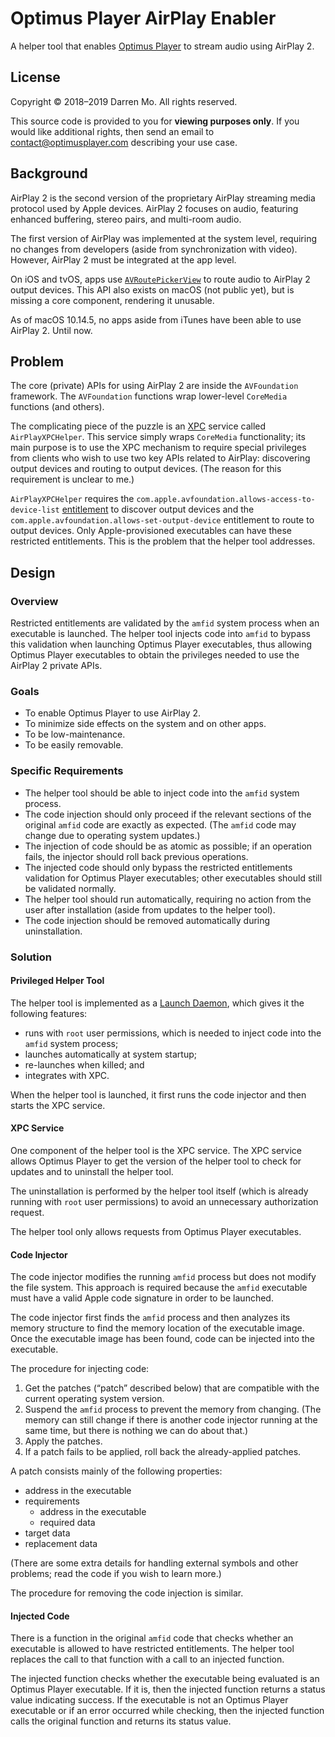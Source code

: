 # Optimus Player AirPlay Enabler

A helper tool that enables [Optimus Player](https://www.optimusplayer.com/) to stream audio using AirPlay 2.

## License

Copyright © 2018–2019 Darren Mo. All rights reserved.

This source code is provided to you for **viewing purposes only**. If you would like additional rights, then send an email to [contact@optimusplayer.com](mailto:contact@optimusplayer.com?subject=AirPlay%20Enabler:%20fill_this_in) describing your use case.

## Background

AirPlay 2 is the second version of the proprietary AirPlay streaming media protocol used by Apple devices. AirPlay 2 focuses on audio, featuring enhanced buffering, stereo pairs, and multi-room audio.

The first version of AirPlay was implemented at the system level, requiring no changes from developers (aside from synchronization with video). However, AirPlay 2 must be integrated at the app level.

On iOS and tvOS, apps use [`AVRoutePickerView`](https://developer.apple.com/documentation/avkit/avroutepickerview) to route audio to AirPlay 2 output devices. This API also exists on macOS (not public yet), but is missing a core component, rendering it unusable.

As of macOS 10.14.5, no apps aside from iTunes have been able to use AirPlay 2. Until now.

## Problem

The core (private) APIs for using AirPlay 2 are inside the `AVFoundation` framework. The `AVFoundation` functions wrap lower-level `CoreMedia` functions (and others).

The complicating piece of the puzzle is an [XPC](https://developer.apple.com/library/archive/documentation/MacOSX/Conceptual/BPSystemStartup/Chapters/CreatingXPCServices.html#//apple_ref/doc/uid/10000172i-SW6-SW1) service called `AirPlayXPCHelper`. This service simply wraps `CoreMedia` functionality; its main purpose is to use the XPC mechanism to require special privileges from clients who wish to use two key APIs related to AirPlay: discovering output devices and routing to output devices. (The reason for this requirement is unclear to me.)

`AirPlayXPCHelper` requires the `com.apple.avfoundation.allows-access-to-device-list` [entitlement](https://developer.apple.com/documentation/bundleresources/entitlements) to discover output devices and the `com.apple.avfoundation.allows-set-output-device` entitlement to route to output devices. Only Apple-provisioned executables can have these restricted entitlements. This is the problem that the helper tool addresses.

## Design

### Overview

Restricted entitlements are validated by the `amfid` system process when an executable is launched. The helper tool injects code into `amfid` to bypass this validation when launching Optimus Player executables, thus allowing Optimus Player executables to obtain the privileges needed to use the AirPlay 2 private APIs.

### Goals

- To enable Optimus Player to use AirPlay 2.
- To minimize side effects on the system and on other apps.
- To be low-maintenance.
- To be easily removable.

### Specific Requirements

- The helper tool should be able to inject code into the `amfid` system process.
- The code injection should only proceed if the relevant sections of the original `amfid` code are exactly as expected. (The `amfid` code may change due to operating system updates.)
- The injection of code should be as atomic as possible; if an operation fails, the injector should roll back previous operations.
- The injected code should only bypass the restricted entitlements validation for Optimus Player executables; other executables should still be validated normally.
- The helper tool should run automatically, requiring no action from the user after installation (aside from updates to the helper tool).
- The code injection should be removed automatically during uninstallation.

### Solution

#### Privileged Helper Tool

The helper tool is implemented as a [Launch Daemon](https://developer.apple.com/library/archive/documentation/MacOSX/Conceptual/BPSystemStartup/Chapters/DesigningDaemons.html#//apple_ref/doc/uid/10000172i-SW4-SW5), which gives it the following features:

- runs with `root` user permissions, which is needed to inject code into the `amfid` system process;
- launches automatically at system startup;
- re-launches when killed; and
- integrates with XPC.

When the helper tool is launched, it first runs the code injector and then starts the XPC service.

#### XPC Service

One component of the helper tool is the XPC service. The XPC service allows Optimus Player to get the version of the helper tool to check for updates and to uninstall the helper tool.

The uninstallation is performed by the helper tool itself (which is already running with `root` user permissions) to avoid an unnecessary authorization request.

The helper tool only allows requests from Optimus Player executables.

#### Code Injector

The code injector modifies the running `amfid` process but does not modify the file system. This approach is required because the `amfid` executable must have a valid Apple code signature in order to be launched.

The code injector first finds the `amfid` process and then analyzes its memory structure to find the memory location of the executable image. Once the executable image has been found, code can be injected into the executable.

The procedure for injecting code:

1. Get the patches (“patch” described below) that are compatible with the current operating system version.
2. Suspend the `amfid` process to prevent the memory from changing. (The memory can still change if there is another code injector running at the same time, but there is nothing we can do about that.)
3. Apply the patches.
4. If a patch fails to be applied, roll back the already-applied patches.

A patch consists mainly of the following properties:

- address in the executable
- requirements
  - address in the executable
  - required data
- target data
- replacement data

(There are some extra details for handling external symbols and other problems; read the code if you wish to learn more.)

The procedure for removing the code injection is similar.

#### Injected Code

There is a function in the original `amfid` code that checks whether an executable is allowed to have restricted entitlements. The helper tool replaces the call to that function with a call to an injected function.

The injected function checks whether the executable being evaluated is an Optimus Player executable. If it is, then the injected function returns a status value indicating success. If the executable is not an Optimus Player executable or if an error occurred while checking, then the injected function calls the original function and returns its status value.
